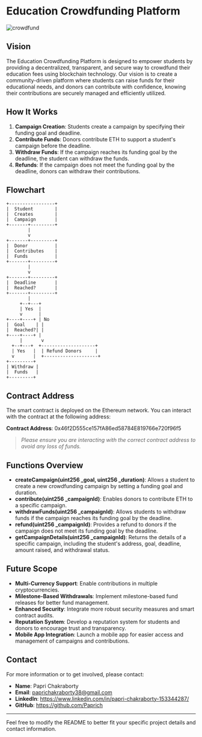 

# Education Crowdfunding Platform
![crowdfund](https://github.com/user-attachments/assets/57c3dff9-7e77-49c8-b805-781edf328127)


## Vision

The Education Crowdfunding Platform is designed to empower students by providing a decentralized, transparent, and secure way to crowdfund their education fees using blockchain technology. Our vision is to create a community-driven platform where students can raise funds for their educational needs, and donors can contribute with confidence, knowing their contributions are securely managed and efficiently utilized.

## How It Works

1. **Campaign Creation**: Students create a campaign by specifying their funding goal and deadline.
2. **Contribute Funds**: Donors contribute ETH to support a student's campaign before the deadline.
3. **Withdraw Funds**: If the campaign reaches its funding goal by the deadline, the student can withdraw the funds.
4. **Refunds**: If the campaign does not meet the funding goal by the deadline, donors can withdraw their contributions.

## Flowchart

```plaintext
+-----------------+
|  Student        |
|  Creates        |
|  Campaign       |
+-------+---------+
        |
        v
+-------+---------+
|  Donor          |
|  Contributes    |
|  Funds          |
+-------+---------+
        |
        v
+-------+---------+
|  Deadline       |
|  Reached?       |
+-------+---------+
        |
     +--+---+
     | Yes  |
     v      |
+----+----+ | No
|  Goal    | |
|  Reached?| |
+----+----+ |
     |       v
  +--+---+  +--------------------+
  | Yes   |  | Refund Donors     |
  v       |  +--------------------+
+---------+
| Withdraw |
|  Funds   |
+---------+
```

## Contract Address

The smart contract is deployed on the Ethereum network. You can interact with the contract at the following address:

**Contract Address**: 0x46f2D555ce157fA86ed58784E819766e720f96f5

> _Please ensure you are interacting with the correct contract address to avoid any loss of funds._

## Functions Overview

- **createCampaign(uint256 _goal, uint256 _duration)**: Allows a student to create a new crowdfunding campaign by setting a funding goal and duration.
- **contribute(uint256 _campaignId)**: Enables donors to contribute ETH to a specific campaign.
- **withdrawFunds(uint256 _campaignId)**: Allows students to withdraw funds if the campaign reaches its funding goal by the deadline.
- **refund(uint256 _campaignId)**: Provides a refund to donors if the campaign does not meet its funding goal by the deadline.
- **getCampaignDetails(uint256 _campaignId)**: Returns the details of a specific campaign, including the student's address, goal, deadline, amount raised, and withdrawal status.

## Future Scope

- **Multi-Currency Support**: Enable contributions in multiple cryptocurrencies.
- **Milestone-Based Withdrawals**: Implement milestone-based fund releases for better fund management.
- **Enhanced Security**: Integrate more robust security measures and smart contract audits.
- **Reputation System**: Develop a reputation system for students and donors to encourage trust and transparency.
- **Mobile App Integration**: Launch a mobile app for easier access and management of campaigns and contributions.

## Contact

For more information or to get involved, please contact:

- **Name**: Papri Chakraborty
- **Email**: paprichakraborty38@gmail.com
- **LinkedIn**: https://www.linkedin.com/in/papri-chakraborty-153344287/
- **GitHub**: https://github.com/Paprich

---

Feel free to modify the README to better fit your specific project details and contact information.
